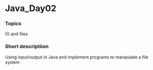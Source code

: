 # Java_Day02

### Topics
IO and files


### Short descriptiion
Using input/output in Java and implement programs to manipulate a file system
